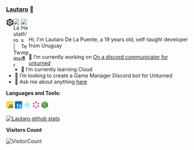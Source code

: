 ### [Lautaro](https://LautaroDeLaPuente.github.io) 👋

<a href="https://codesandbox.io">
  <img align="left" alt="Lautaro | CodeSandbox" width="20px" src="https://raw.githubusercontent.com/anuraghazra/anuraghazra/master/assets/codesandbox.svg" />
</a>

<a href="https://twitter.com/">
  <img align="left" alt="Lautaro | Twitter" width="21px" src="https://raw.githubusercontent.com/anuraghazra/anuraghazra/master/assets/twitter.svg" />
</a>
<a href="https://discord.gg/ezKn974a">
  <img align="left" alt="Hath's Temple" width="21px" src="https://raw.githubusercontent.com/anuraghazra/anuraghazra/master/assets/discord-round.svg" />
</a>

<br />
<br />

Hi, I'm Lautaro De La Puente, a 19 years old, self-taught developer from Uruguay

- 🔭 I’m currently working on [On a discord communicator for unturned](https://github.com/LautaroDeLaPuente/MoreUnturnedShit)
- 🌱 I’m currently learning Cloud
- 👯 I’m looking to create a Game Manager Discord bot for Unturned
- 💬 Ask me about anything [here](https://discord.gg/jSUxUVeTMw)

**Languages and Tools:**  

<code><img height="20" src="https://raw.githubusercontent.com/github/explore/80688e429a7d4ef2fca1e82350fe8e3517d3494d/topics/javascript/javascript.png"></code>
<code><img height="20" src="https://raw.githubusercontent.com/github/explore/80688e429a7d4ef2fca1e82350fe8e3517d3494d/topics/typescript/typescript.png"></code>
<code><img height="20" src="https://raw.githubusercontent.com/github/explore/80688e429a7d4ef2fca1e82350fe8e3517d3494d/topics/react/react.png"></code>
<code><img height="20" src="https://raw.githubusercontent.com/github/explore/5c058a388828bb5fde0bcafd4bc867b5bb3f26f3/topics/graphql/graphql.png"></code>
<code><img height="20" src="https://raw.githubusercontent.com/github/explore/80688e429a7d4ef2fca1e82350fe8e3517d3494d/topics/nodejs/nodejs.png"></code>    


<a href="https://github.com/LautaroDeLaPuente/github-readme-stats">
  <img align="center" src="https://github-readme-stats.vercel.app/api?username=LautaroDeLaPuente&show_icons=true&include_all_commits=true&theme=material-palenight" alt="Lautaro github stats" />
</a>

**Visitors Count**

![VisitorCount](https://profile-counter.glitch.me/{LautaroDeLaPuente}/count.svg)

